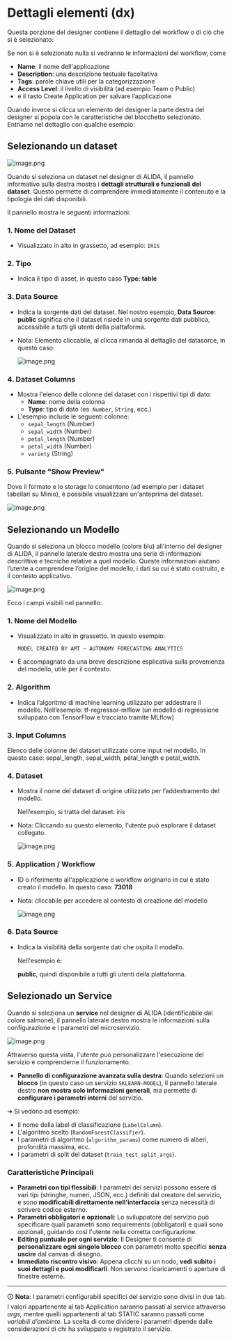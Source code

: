 # Dettagli elementi (dx)

Questa porzione del designer contiene il dettaglio del workflow o di ciò che si è selezionato:

Se non si è selezionato nulla si vedranno le informazioni del workflow, come

- **Name**: il nome dell'applicazione
- **Description**: una descrizione testuale facoltativa
- **Tags**: parole chiave utili per la categorizzazione
- **Access Level**: il livello di visibilità (ad esempio Team o Public)
- e il tasto Create Application per salvare l’applicazione

Quando invece si clicca un elemento del designer la parte destra del designer si popola con le caratteristiche del blocchetto selezionato. Entriamo nel dettaglio con qualche esempio:

## Selezionando un dataset

![image.png](Dettagli%20elementi%20(dx)/image.png)

Quando si seleziona un dataset nel designer di ALIDA, il pannello informativo sulla destra mostra i **dettagli strutturali e funzionali del dataset**. Questo permette di comprendere immediatamente il contenuto e la tipologia dei dati disponibili.

Il pannello mostra le seguenti informazioni:

### **1. Nome del Dataset**

- Visualizzato in alto in grassetto, ad esempio: `IRIS`

### **2. Tipo**

- Indica il tipo di asset, in questo caso **Type: table**

### **3. Data Source**

- Indica la sorgente dati del dataset. Nel nostro esempio, **Data Source: public** significa che il dataset risiede in una sorgente dati pubblica, accessibile a tutti gli utenti della piattaforma.
- Nota: Elemento cliccabile, al clicca rimanda al dettaglio del datasorce, in questo caso:
    
    ![image.png](Dettagli%20elementi%20(dx)/image%201.png)
    

### **4. Dataset Columns**

- Mostra l'elenco delle colonne del dataset con i rispettivi tipi di dato:
    - **Name**: nome della colonna
    - **Type**: tipo di dato (es. `Number`, `String`, ecc.)
- L'esempio include le seguenti colonne:
    - `sepal_length` (Number)
    - `sepal_width` (Number)
    - `petal_length` (Number)
    - `petal_width` (Number)
    - `variety` (String)

### 5. Pulsante "Show Preview"

Dove il formato e lo storage lo consentono (ad esempio per i dataset tabellari su Minio), è possibile visualizzare un'anteprima del dataset.

![image.png](Dettagli%20elementi%20(dx)/image%202.png)

## Selezionando un Modello

Quando si seleziona un blocco modello (colore blu) all'interno del designer di ALIDA, il pannello laterale destro mostra una serie di informazioni descrittive e tecniche relative a quel modello. Queste informazioni aiutano l’utente a comprendere l’origine del modello, i dati su cui è stato costruito, e il contesto applicativo.

![image.png](Dettagli%20elementi%20(dx)/image%203.png)

Ecco i campi visibili nel pannello:

### **1. Nome del Modello**

- Visualizzato in alto in grassetto. In questo esempio:
    
    `MODEL CREATED BY AMT – AUTONOMY FORECASTING ANALYTICS`
    
- È accompagnato da una breve descrizione esplicativa sulla provenienza del modello, utile per il contesto.

### **2. Algorithm**

- Indica l’algoritmo di machine learning utilizzato per addestrare il modello. Nell’esempio: tf-regressor-mlflow (un modello di regressione sviluppato con TensorFlow e tracciato tramite MLflow)

### **3. Input Columns**

Elenco delle colonne del dataset utilizzate come input nel modello.
In questo caso: sepal_length, sepal_width, petal_length e petal_width.

### **4. Dataset**

- Mostra il nome del dataset di origine utilizzato per l’addestramento del modello.
    
    Nell’esempio, si tratta del dataset: iris
    
- Nota: Cliccando su questo elemento, l’utente può esplorare il dataset collegato.
    
    ![image.png](Dettagli%20elementi%20(dx)/image%204.png)
    

### **5. Application / Workflow**

- ID o riferimento all'applicazione o workflow originario in cui è stato creato il modello. In questo caso: **73018**
- Nota: cliccabile per accedere al contesto di creazione del modello
    
    ![image.png](Dettagli%20elementi%20(dx)/image%205.png)
    

### **6. Data Source**

- Indica la visibilità della sorgente dati che ospita il modello.
    
    Nell'esempio è:
    
    **public**, quindi disponibile a tutti gli utenti della piattaforma.
    

## Selezionado un Service

Quando si seleziona un **service** nel designer di ALIDA (identificabile dal colore salmone), il pannello laterale destro mostra le informazioni sulla configurazione e i parametri del microservizio.

![image.png](Dettagli%20elementi%20(dx)/image%206.png)

Attraverso questa vista, l'utente può personalizzare l'esecuzione del servizio e comprenderne il funzionamento.

- **Pannello di configurazione avanzata sulla destra**: Quando selezioni un **blocco** (in questo caso un servizio `SKLEARN-MODEL`), il pannello laterale destro **non mostra solo informazioni generali**, ma permette di **configurare i parametri interni** del servizio.

➔ Si vedono ad esempio:

- Il nome della label di classificazione (`LabelColumn`).
- L'algoritmo scelto (`RandomForestClassifier`).
- I parametri di algoritmo (`algorithm_params`) come numero di alberi, profondità massima, ecc.
- I parametri di split del dataset (`train_test_split_args`).

### Caratteristiche Principali

- **Parametri con tipi flessibili**: I parametri dei servizi possono essere di vari tipi (stringhe, numeri, JSON, ecc.) definiti dal creatore del servizio, e sono **modificabili direttamente nell'interfaccia** senza necessità di scrivere codice esterno.
- **Parametri obbligatori e opzionali**: Lo sviluppatore del servizio può specificare quali parametri sono requirements (obbligatori) e quali sono opzionali, guidando così l'utente nella corretta configurazione.
- **Editing puntuale per ogni servizio**: Il Designer ti consente di **personalizzare ogni singolo blocco** con parametri molto specifici **senza uscire** dal canvas di disegno.
- **Immediato riscontro visivo**: Appena clicchi su un nodo, **vedi subito i suoi dettagli e puoi modificarli**. Non servono ricaricamenti o aperture di finestre esterne.

---

🛈 **Nota**: I parametri configurabili specifici del servizio sono divisi in due tab. I valori appartenente al tab Application saranno passati al service attraverso *args,* mentre quelli appartenenti al tab STATIC saranno passati come *variabili d’ambinte.* La scelta di come dividere i parametri dipende dalle considerazioni di chi ha sviluppato e registrato il servizio.